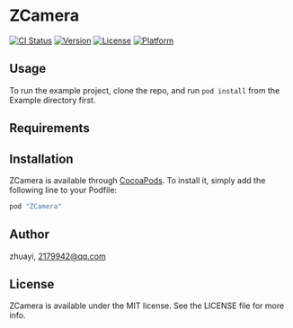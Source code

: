 # ZCamera

[![CI Status](http://img.shields.io/travis/zhuayi/ZCamera.svg?style=flat)](https://travis-ci.org/zhuayi/ZCamera)
[![Version](https://img.shields.io/cocoapods/v/ZCamera.svg?style=flat)](http://cocoapods.org/pods/ZCamera)
[![License](https://img.shields.io/cocoapods/l/ZCamera.svg?style=flat)](http://cocoapods.org/pods/ZCamera)
[![Platform](https://img.shields.io/cocoapods/p/ZCamera.svg?style=flat)](http://cocoapods.org/pods/ZCamera)

## Usage

To run the example project, clone the repo, and run `pod install` from the Example directory first.

## Requirements

## Installation

ZCamera is available through [CocoaPods](http://cocoapods.org). To install
it, simply add the following line to your Podfile:

```ruby
pod "ZCamera"
```

## Author

zhuayi, 2179942@qq.com

## License

ZCamera is available under the MIT license. See the LICENSE file for more info.
